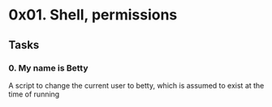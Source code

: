 # 0x01. Shell, permissions

## Tasks

### 0. My name is Betty
A script to change the current user to betty, which is assumed to exist at the time of running
